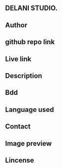 ## DELANI STUDIO.
## Author

## github repo link
## Live link
## Description
## Bdd
## Language used
## Contact
## Image preview
## Lincense
